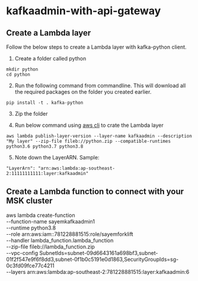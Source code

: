 # kafkaadmin-with-api-gateway

## Create a Lambda layer
Follow the below steps to create a Lambda layer with kafka-python client.
1. Create a folder called python
```
mkdir python
cd python
```
2. Run the following command from commandline. This will download all the required packages on the folder you created earlier.
```
pip install -t . kafka-python
```

3. Zip the folder

4. Run below command using [aws cli](https://aws.amazon.com/cli/) to crate the Lambda layer
```
aws lambda publish-layer-version --layer-name kafkaadmin --description "My layer" --zip-file fileb://python.zip --compatible-runtimes python3.6 python3.7 python3.8 
```

5. Note down the LayerARN. Sample:
```
"LayerArn": "arn:aws:lambda:ap-southeast-2:11111111111:layer:kafkaadmin"
```


## Create a Lambda function to connect with your MSK cluster
aws lambda create-function \
--function-name sayemkafkaadmin1 \
--runtime python3.8 \
--role arn:aws:iam::781228881515:role/sayemforklift \
--handler lambda_function.lambda_function \
--zip-file fileb://lambda_function.zip \
--vpc-config SubnetIds=subnet-09d6643161a698bf3,subnet-01f2f547e9f6f8dd3,subnet-0f1b0c5191e0d1863,SecurityGroupIds=sg-0c3fd09fce77c4211 \
--layers arn:aws:lambda:ap-southeast-2:781228881515:layer:kafkaadmin:6
